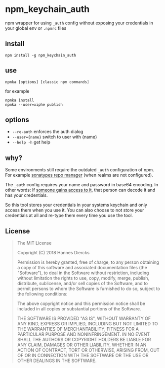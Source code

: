 # npm_keychain_auth

npm wrapper for using `_auth` config without exposing your credentials in
your global env or `.npmrc` files

## install

`npm install -g npm_keychain_auth`

## use

`npmka [options] [classic npm commands]`

for example

```
npmka install
npmka --user=xiphe publish
```

## options

- `--re-auth` enforces the auth dialog
- `--user={name}` switch to user with {name}
- `--help -h` get help

## why?

Some environments still require the outdated `_auth` configuration of npm.
For example [sonatypes repo manager](https://help.sonatype.com/repomanager3/node-packaged-modules-and-npm-registries#NodePackagedModulesandnpmRegistries-AuthenticationUsingBasicAuth) (when realms are not configured).

The `_auth` config requires your name and password in base64 encoding.
In other words: If [someone gains access to it](https://github.com/npm/npm/issues/4905),
that person can decode it and has your credentials.

So this tool stores your credentials in your systems keychain and only access them
when you use it. You can also choose to not store your credentials at all and
re-type them every time you use the tool.

## License

> The MIT License
>
> Copyright (C) 2018 Hannes Diercks
>
> Permission is hereby granted, free of charge, to any person obtaining a copy of
> this software and associated documentation files (the "Software"), to deal in
> the Software without restriction, including without limitation the rights to
> use, copy, modify, merge, publish, distribute, sublicense, and/or sell copies
> of the Software, and to permit persons to whom the Software is furnished to do
> so, subject to the following conditions:
>
> The above copyright notice and this permission notice shall be included in all
> copies or substantial portions of the Software.
>
> THE SOFTWARE IS PROVIDED "AS IS", WITHOUT WARRANTY OF ANY KIND, EXPRESS OR
> IMPLIED, INCLUDING BUT NOT LIMITED TO THE WARRANTIES OF MERCHANTABILITY, FITNESS
> FOR A PARTICULAR PURPOSE AND NONINFRINGEMENT. IN NO EVENT SHALL THE AUTHORS OR
> COPYRIGHT HOLDERS BE LIABLE FOR ANY CLAIM, DAMAGES OR OTHER LIABILITY, WHETHER
> IN AN ACTION OF CONTRACT, TORT OR OTHERWISE, ARISING FROM, OUT OF OR IN
> CONNECTION WITH THE SOFTWARE OR THE USE OR OTHER DEALINGS IN THE SOFTWARE.
